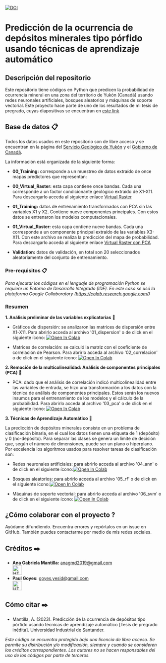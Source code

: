 [![DOI](https://zenodo.org/badge/475663279.svg)](https://zenodo.org/badge/latestdoi/475663279)


# Predicción de la ocurrencia de depósitos minerales tipo pórfido usando técnicas de aprendizaje automático


## Descripción del repositorio

Este repositorio tiene códigos en Python que predicen la probabilidad de ocurrencia mineral en una zona del territorio de Yukón (Canadá) usando redes neuronales
artificiales, bosques aleatorios y máquinas de soporte vectorial. Este proyecto hace parte de uno de los resultados de mi tesis de pregrado, cuyas diapositivas se encuentran en [este link](https://correouisedu-my.sharepoint.com/:b:/g/personal/ana_mantilla_correo_uis_edu_co/EZV-gR6sAy5DpEWUlqelyn0BGEdKJj_XzEbV-5OfGJtnEQ?e=zhl2n9)

## Base de datos 📋

Todos los datos usados en este repositorio son de libre acceso y se encuentran en la página del [Servicio Geológico de Yukón](https://data.geology.gov.yk.ca/) y el [Gobierno de Canadá](https://www.canada.ca/en.html).

La información está organizada de la siguiente forma: 

* **00_Training:** corresponde a un muestreo de datos extraído de once mapas predictores que representan: 

* **00_Virtual_Raster:** esta capa contiene once bandas. Cada una corresponde a un factor condicionante geológico extraído de X1-X11. Para descargarlo acceda al siguiente enlace [Virtual Raster](https://correouisedu-my.sharepoint.com/:i:/g/personal/ana_mantilla_correo_uis_edu_co/EQNRrVHkVXtDqWGktZdeTk0BOgVY7-NYjZdA5DpUPWw9yw?e=9s1VBm)

* **01_Training:** datos de entrenamiento transformados con PCA sin las variables X1 y X2. Contiene nueve componentes principales. Con estos datos se entrenaron los modelos computacionales. 

* **01_Virtual_Raster:** esta capa contiene nueve bandas. Cada una corresponde a un componente principal extraído de las variables X3-X11. Con este archivo se realiza la predicción del mapa de probabilidad. Para descargarlo acceda al siguiente enlace [Virtual Raster con PCA](https://correouisedu-my.sharepoint.com/:i:/g/personal/ana_mantilla_correo_uis_edu_co/EUA5rItvv6JHogINDYS0gJEB8kBQ3PA75Wjof47Sn_6rhQ?e=wO0LDs)

* **Validation:** datos de validación, en total son 20 seleccionados aleatoriamente del conjunto de entrenamiento.

### Pre-requisitos 📋

_Para ejecutar los códigos en el lenguaje de programación Python se requiere un Entorno de Desarrollo Integrado (IDE). En este caso se usó la plataforma Google Collaboratory (https://colab.research.google.com/)_

### Resumen

**1. Análisis preliminar de las variables explicatorias** 📖

* Gráficos de dispersión: se analizaron las matrices de dispersión entre X1-X11. Para abrirlo acceda al archivo '01_dispersion' o de click en el siguiente ícono: [![Open In Colab](https://colab.research.google.com/assets/colab-badge.svg)](https://colab.research.google.com/drive/1ODoKkmPzCfMmDJR9MxsphMwLP6T4iyqg#scrollTo=Uk3LzYphjYWX)

* Matrices de correlación: se calculó la matriz con el coeficiente de correlación de Pearson. Para abrirlo acceda al archivo '02_correlacion' o de click en el siguiente ícono: [![Open In Colab](https://colab.research.google.com/assets/colab-badge.svg)](https://colab.research.google.com/drive/1J-i5zozBfhTm6Xn2MeTuwR4E6xW_btVG)

**2. Remoción de la multicolinealidad: Análisis de componentes principales (PCA)** 📖

* PCA: dado que el análisis de correlación indicó multicolinealidad entre las variables de entrada, se hizo una transformación a los datos con la técnica de análisis de componentes principales. Estos serán los nuevos insumos para el entrenamiento de los modelos y el cálculo de la probabilidad. Para abrirlo acceda al archivo '03_pca' o de click en el siguiente ícono: [![Open In Colab](https://colab.research.google.com/assets/colab-badge.svg)](https://colab.research.google.com/drive/1qn98JY7233pawnWfeve0OufgNx-jsjfD#scrollTo=pt-SCkOw2qP6)

**3. Técnicas de Aprendizaje Automático** 📖

La predicción de depósitos minerales consiste en un problema de clasificación binaria, en el cual los datos tienen una etiqueta de 1 (depósito) y 0 (no-depósito). 
Para separar las clases se genera un límite de decisión que, según el número de dimensiones, puede ser un plano o hiperplano. Por excelencia los algoritmos usados para resolver tareas de clasificación son: 

* Redes neuronales artificiales: para abrirlo acceda al archivo '04_ann' o de click en el siguiente ícono:[![Open In Colab](https://colab.research.google.com/assets/colab-badge.svg)](https://colab.research.google.com/drive/1RPVJYsLbxpMuZdCMuwng8fdKhc5BvfVX)

* Bosques aleatorios: para abrirlo acceda al archivo '05_rf' o de click en el siguiente ícono:[![Open In Colab](https://colab.research.google.com/assets/colab-badge.svg)](https://colab.research.google.com/drive/1NVgu8JpfByEX-w4MUNyjwoWlWmtNP8Bk)

* Máquinas de soporte vectorial: para abrirlo acceda al archivo '06_svm' o de click en el siguiente ícono: [![Open In Colab](https://colab.research.google.com/assets/colab-badge.svg)](https://colab.research.google.com/drive/1sdXfM56fj4yaRhbNbF8qRo6O_2O3t0M4)

## ¿Cómo colaborar con el proyecto ? 

Ayúdame difundiendo. Encuentra errores y repórtalos en un issue en GitHub. También puedes contactarme por medio de mis redes sociales.


## Créditos ✒️

* **Ana Gabriela Mantilla:** anagmd2019@gmail.com </br> <a href="https://www.linkedin.com/in/ana-gabriela-mantilla-24377a21a/">
  <img src="https://cdn-icons-png.flaticon.com/512/174/174857.png" alt="HTML tutorial" style="width:30px;height:30px;">
</a> </br> 
* **Paul Goyes:**   goyes.yesid@gmail.com </br> <a href="https://www.linkedin.com/in/paul-goyes-0212b810/">
  <img src="https://cdn-icons-png.flaticon.com/512/174/174857.png" alt="HTML tutorial" style="width:30px;height:30px;">
</a>

## Cómo citar ✒️

* Mantilla, A. (2023). Predicción de la ocurrencia de depósitos tipo pórfido usando técnicas de aprendizaje automático [Tesis de pregrado inédita]. Universidad Industrial de Santander.

*Este código se encuentra protegido bajo una licencia de libre acceso. Se permite su distribución y/o modificación, siempre y cuando se consideren los créditos correspondientes. Los autores no se hacen responsables del uso de los códigos por parte de terceros.*



